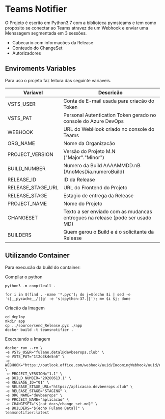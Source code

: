 # Teams Notifier

O Projeto é escrito em Python3.7 com a biblioteca pymsteams e tem como proposito se conectar ao Teams atravez de um Webhook e enviar uma Menssagem segmentada em 3 sessões.

- Cabecario com informacões da Release
- Conteudo do ChangeSet
- Autorizadores

## Enviroments Variables

Para uso o projeto faz leitura das seguinte variaveis.

|Variavel|Descricão|
|--|--|
|VSTS_USER| Conta de E-mail usada para criacão do Token |
|VSTS_PAT| Personal Autentication Token gerado no console do Azure DevOps |
|WEBHOOK| URL do WebHook criado no console do Teams |
|ORG_NAME|Nome da Organizacão|
|PROJECT_VERSION| Versão do Projeto M.N ("Major"."Minor") |
|BUILD_NUMBER| Numero da Build AAAAMMDD.nB (AnoMesDia.numeroBuild) |
|RELEASE_ID| ID da Release |
|RELEASE_STAGE_URL| URL do Frontend do Projeto |
|RELEASE_STAGE| Estagio de entrega da Release |
|PROJECT_NAME| Nome do Projeto |
|CHANGESET| Texto a ser enviado com as mudancas entregues na release (pode ser usado MD) |
|BUILDERS| Quem gerou o Build e é o solicitante da Release |

## Utilizando Container

Para execucão da build do container:


Compilar o python
```
python3 -m compileall .

for i in $(find . -name '*.pyc'); do j=$(echo $i | sed -e 's|__pycache__/||g' -e 's|cpython-37.||'); mv $i $j; done

```

Criacão da Imagem

```
cd deploy
mkdir app
cp ../source/send_Release.pyc ./app
docker build -t teamsnotifier .
```

Executando a Imagem

```
docker run --rm \
-e VSTS_USER="fulano.detal@devbeerops.club" \
-e VSTS_PAT="1t2o3k4e5n6" \
-e WEBHOOK="https://outlook.office.com/webhook/uuid/IncomingWebhook/uuid/uuid" \
-e PROJECT_VERSION="1.1" \
-e BUILD_NUMBER="20200613.1" \
-e RELEASE_ID="01" \
-e RELEASE_STAGE_URL="https://aplicacao.devbeerops.club" \
-e RELEASE_STAGE="STAGING" \
-e ORG_NAME="devbeerops" \
-e PROJECT_NAME="aplicacao" \
-e CHANGESET="$(cat docs/change_set.md)" \
-e BUILDERS="$(echo Fulano Detal)" \
teamsnotifier:latest
```